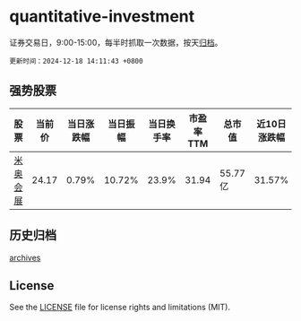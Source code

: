 # quantitative-investment

证券交易日，9:00-15:00，每半时抓取一次数据，按天[归档](archives)。

`更新时间：2024-12-18 14:11:43 +0800`

## 强势股票

|股票|当前价|当日涨跌幅|当日振幅|当日换手率|市盈率TTM|总市值|近10日涨跌幅|
|----|----|----|----|----|----|----|----|
|[米奥会展](https://xueqiu.com/S/SZ300795)|24.17|0.79%|10.72%|23.9%|31.94|55.77亿|31.57%|

## 历史归档

[archives](archives)

## License

See the [LICENSE](LICENSE) file for license rights and limitations (MIT).